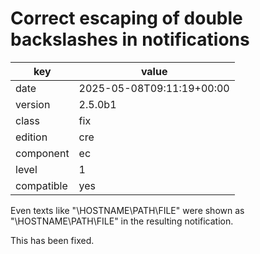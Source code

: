 [//]: # (werk v2)
# Correct escaping of double backslashes in notifications

key        | value
---------- | ---
date       | 2025-05-08T09:11:19+00:00
version    | 2.5.0b1
class      | fix
edition    | cre
component  | ec
level      | 1
compatible | yes

Even texts like "\\HOSTNAME\PATH\FILE" were shown as "\HOSTNAME\PATH\FILE" in
the resulting notification.

This has been fixed.
